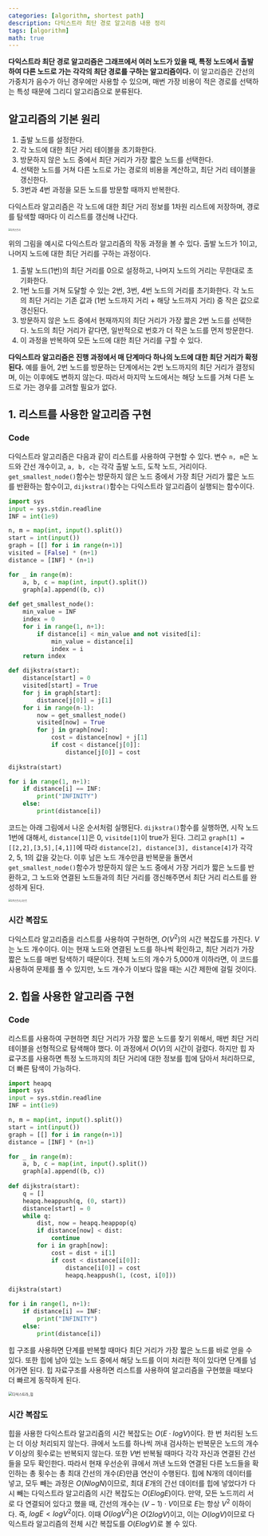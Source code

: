 ```yaml
---
categories: [algorithm, shortest path]
description: 다익스트라 최단 경로 알고리즘 내용 정리
tags: [algorithm]
math: true
---
```


**다익스트라 최단 경로 알고리즘은 그래프에서 여러 노드가 있을 때, 특정 노드에서 출발하여 다른 노드로 가는 각각의 최단 경로를 구하는 알고리즘이다.** 이 알고리즘은 간선의 가중치가 음수가 아닌 경우에만 사용할 수 있으며, 매번 가장 비용이 적은 경로를 선택하는 특성 때문에 그리디 알고리즘으로 분류된다.

## 알고리즘의 기본 원리

1.  출발 노드를 설정한다.
2.  각 노드에 대한 최단 거리 테이블을 초기화한다.
3.  방문하지 않은 노드 중에서 최단 거리가 가장 짧은 노드를 선택한다.
4.  선택한 노드를 거쳐 다른 노드로 가는 경로의 비용을 계산하고, 최단 거리 테이블을 갱신한다.
5.  3번과 4번 과정을 모든 노드를 방문할 때까지 반복한다.

다익스트라 알고리즘은 각 노드에 대한 최단 거리 정보를 1차원 리스트에 저장하며, 경로를 탐색할 때마다 이 리스트를 갱신해 나간다.

<img src="../../assets/img/알고리즘/다익스트라.png" alt="다익스트라" style="zoom:30%;" />

위의 그림을 예시로 다익스트라 알고리즘의 작동 과정을 볼 수 있다. 출발 노드가 1이고, 나머지 노드에 대한 최단 거리를 구하는 과정이다.

1.   출발 노드(1번)의 최단 거리를 0으로 설정하고, 나머지 노드의 거리는 무한대로 초기화한다.
2.   1번 노드를 거쳐 도달할 수 있는 2번, 3번, 4번 노드의 거리를 초기화한다. 각 노드의 최단 거리는 기존 값과 (1번 노드까지 거리 + 해당 노드까지 거리) 중 작은 값으로 갱신된다.
3.   방문하지 않은 노드 중에서 현재까지의 최단 거리가 가장 짧은 2번 노드를 선택한다. 노드의 최단 거리가 같다면, 일반적으로 번호가 더 작은 노드를 먼저 방문한다.
4.   이 과정을 반복하여 모든 노드에 대한 최단 거리를 구할 수 있다.

**다익스트라 알고리즘은 진행 과정에서 매 단계마다 하나의 노드에 대한 최단 거리가 확정된다.** 예를 들어, 2번 노드를 방문하는 단계에서는 2번 노드까지의 최단 거리가 결정되며, 이는 이후에도 변하지 않는다. 따라서 마지막 노드에서는 해당 노드를 거쳐 다른 노드로 가는 경우를 고려할 필요가 없다.

## 1. 리스트를 사용한 알고리즘 구현

### Code

다익스트라 알고리즘은 다음과 같이 리스트를 사용하여 구현할 수 있다. 변수 `n, m`은 노드와 간선 개수이고, `a, b, c`는 각각 출발 노드, 도착 노드, 거리이다. `get_smallest_node()`함수는 방문하지 않은 노드 중에서 가장 최단 거리가 짧은 노드를 반환하는 함수이고, `dijkstra()`함수는 다익스트라 알고리즘이 실행되는 함수이다.

```python
import sys
input = sys.stdin.readline
INF = int(1e9)

n, m = map(int, input().split())
start = int(input())
graph = [[] for i in range(n+1)]
visited = [False] * (n+1)
distance = [INF] * (n+1)

for _ in range(m):
    a, b, c = map(int, input().split())
    graph[a].append((b, c))
    
def get_smallest_node():
    min_value = INF
    index = 0
    for i in range(1, n+1):
        if distance[i] < min_value and not visited[i]:
            min_value = distance[i]
            index = i
    return index

def dijkstra(start):
    distance[start] = 0
    visited[start] = True
    for j in graph[start]:
        distance[j[0]] = j[1]
    for i in range(n-1):
        now = get_smallest_node()
        visited[now] = True
        for j in graph[now]:
            cost = distance[now] + j[1]
            if cost < distance[j[0]]:
                distance[j[0]] = cost
                
dijkstra(start)

for i in range(1, n+1):
    if distance[i] == INF:
        print("INFINITY")
    else:
        print(distance[i])
```

코드는 아래 그림에서 나온 순서처럼 실행된다. `dijkstra()`함수를 실행하면, 시작 노드 1번에 대해서, `distance[1]`은 0, `visitde[1]`이 true가 된다. 그리고 `graph[1] = [[2,2],[3,5],[4,1]]`에 따라 `distance[2], distance[3], distance[4]`가 각각 2, 5, 1의 값을 갖는다. 이후 남은 노드 개수만큼 반복문을 돌면서 `get_smallest_node()`함수가 방문하지 않은 노드 중에서 가장 거리가 짧은 노드를 반환하고, 그 노드와 연결된 노드들과의 최단 거리를 갱신해주면서 최단 거리 리스트를 완성하게 된다.

<img src="../../assets/img/알고리즘/다익스트라_리스트.png" alt="다익스트라_리스트" style="zoom:30%;" />

### 시간 복잡도

다익스트라 알고리즘을 리스트를 사용하여 구현하면,  $O(V^2)$의 시간 복잡도를 가진다. $V$는 노드 개수이다. 이는 현재 노드와 연결된 노드를 하나씩 확인하고, 최단 거리가 가장 짧은 노드를 매번 탐색하기 때문이다. 전체 노드의 개수가 5,000개 이하라면, 이 코드를 사용하여 문제를 풀 수 있지만, 노드 개수가 이보다 많을 때는 시간 제한에 걸릴 것이다.



## 2. 힙을 사용한 알고리즘 구현

### Code

리스트를 사용하여 구현하면 최단 거리가 가장 짧은 노드를 찾기 위해서, 매번 최단 거리 테이블을 선형적으로 탐색해야 했다. 이 과정에서 $O(V)$의 시간이 걸렸다. 하지만 힙 자료구조를 사용하면 특정 노드까지의 최단 거리에 대한 정보를 힙에 담아서 처리하므로, 더 빠른 탐색이 가능하다.

```python
import heapq
import sys
input = sys.stdin.readline
INF = int(1e9)

n, m = map(int, input().split())
start = int(input())
graph = [[] for i in range(n+1)]
distance = [INF] * (n+1)

for _ in range(m):
    a, b, c = map(int, input().split())
    graph[a].append((b, c))
    
def dijkstra(start):
    q = []
    heapq.heappush(q, (0, start))
    distance[start] = 0
    while q:
        dist, now = heapq.heappop(q)
        if distance[now] < dist:
            continue
        for i in graph[now]:
            cost = dist + i[1]
            if cost < distance[i[0]]:
                distance[i[0]] = cost
                heapq.heappush(1, (cost, i[0]))

dijkstra(start)

for i in range(1, n+1):
    if distance[i] == INF:
        print("INFINITY")
    else:
        print(distance[i])
```

힙 구조를 사용하면 단계를 반복할 때마다 최단 거리가 가장 짧은 노드를 바로 얻을 수 있다. 또한 힙에 남아 있는 노드 중에서 해당 노드를 이미 처리한 적이 있다면 단계를 넘어가면 된다. 힙 자료구조를 사용하면 리스트를 사용하여 알고리즘을 구현했을 때보다 더 빠르게 동작하게 된다.

<img src="../../assets/img/알고리즘/다익스트라_힙.png" alt="다익스트라_힙" style="zoom:50%;" />

### 시간 복잡도

힙을 사용한 다익스트라 알고리즘의 시간 복잡도는 $O(E\cdot logV)$이다. 한 번 처리된 노드는 더 이상 처리되지 않는다. 큐에서 노드를 하나씩 꺼내 검사하는 반복문은 노드의 개수 $V$ 이상의 횟수로는 반복되지 않는다. 또한 $V$번 반복될 때마다 각각 자신과 연결된 간선들을 모두 확인한다. 따라서 현재 우선순위 큐에서 꺼낸 노드와 연결된 다른 노드들을 확인하는 총 횟수는 총 최대 간선의 개수($E$)만큼 연산이 수행된다. 힙에 N개의 데이터를 넣고, 모두 빼는 과정은 $O(NlogN)$이므로, 최대 $E$개의 간선 데이터를 힙에 넣었다가 다시 빼는 다익스트라 알고리즘의 시간 복잡도는 $O(ElogE)$이다. 만약, 모든 노드끼리 서로 다 연결되어 있다고 했을 때, 간선의 개수는 $(V-1)\cdot V$이므로 $E$는 항상 $V^2$ 이하이다. 즉, $logE<logV^2$이다. 이때 $O(logV^2)$은 $O(2logV)$이고, 이는 $O(logV)$이므로 다익스트라 알고리즘의 전체 시간 복잡도를 $O(ElogV)$로 볼 수 있다.
